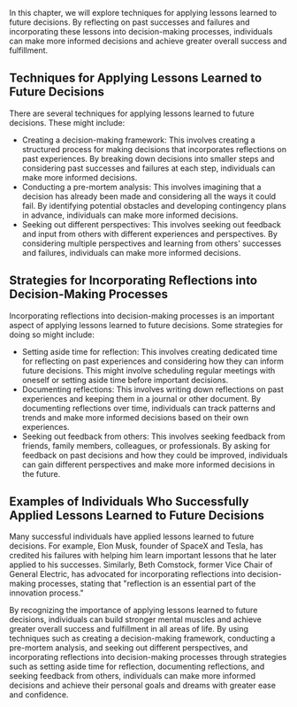 
In this chapter, we will explore techniques for applying lessons learned to future decisions. By reflecting on past successes and failures and incorporating these lessons into decision-making processes, individuals can make more informed decisions and achieve greater overall success and fulfillment.

Techniques for Applying Lessons Learned to Future Decisions
-----------------------------------------------------------

There are several techniques for applying lessons learned to future decisions. These might include:

* Creating a decision-making framework: This involves creating a structured process for making decisions that incorporates reflections on past experiences. By breaking down decisions into smaller steps and considering past successes and failures at each step, individuals can make more informed decisions.
* Conducting a pre-mortem analysis: This involves imagining that a decision has already been made and considering all the ways it could fail. By identifying potential obstacles and developing contingency plans in advance, individuals can make more informed decisions.
* Seeking out different perspectives: This involves seeking out feedback and input from others with different experiences and perspectives. By considering multiple perspectives and learning from others' successes and failures, individuals can make more informed decisions.

Strategies for Incorporating Reflections into Decision-Making Processes
-----------------------------------------------------------------------

Incorporating reflections into decision-making processes is an important aspect of applying lessons learned to future decisions. Some strategies for doing so might include:

* Setting aside time for reflection: This involves creating dedicated time for reflecting on past experiences and considering how they can inform future decisions. This might involve scheduling regular meetings with oneself or setting aside time before important decisions.
* Documenting reflections: This involves writing down reflections on past experiences and keeping them in a journal or other document. By documenting reflections over time, individuals can track patterns and trends and make more informed decisions based on their own experiences.
* Seeking out feedback from others: This involves seeking feedback from friends, family members, colleagues, or professionals. By asking for feedback on past decisions and how they could be improved, individuals can gain different perspectives and make more informed decisions in the future.

Examples of Individuals Who Successfully Applied Lessons Learned to Future Decisions
------------------------------------------------------------------------------------

Many successful individuals have applied lessons learned to future decisions. For example, Elon Musk, founder of SpaceX and Tesla, has credited his failures with helping him learn important lessons that he later applied to his successes. Similarly, Beth Comstock, former Vice Chair of General Electric, has advocated for incorporating reflections into decision-making processes, stating that "reflection is an essential part of the innovation process."

By recognizing the importance of applying lessons learned to future decisions, individuals can build stronger mental muscles and achieve greater overall success and fulfillment in all areas of life. By using techniques such as creating a decision-making framework, conducting a pre-mortem analysis, and seeking out different perspectives, and incorporating reflections into decision-making processes through strategies such as setting aside time for reflection, documenting reflections, and seeking feedback from others, individuals can make more informed decisions and achieve their personal goals and dreams with greater ease and confidence.
